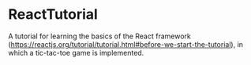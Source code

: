 # ReactTutorial
A tutorial for learning the basics of the React framework (https://reactjs.org/tutorial/tutorial.html#before-we-start-the-tutorial), in which a tic-tac-toe game is implemented.
